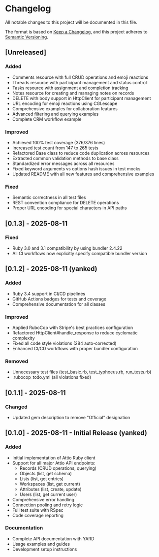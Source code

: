 # Changelog

All notable changes to this project will be documented in this file.

The format is based on [Keep a Changelog](https://keepachangelog.com/en/1.0.0/),
and this project adheres to [Semantic Versioning](https://semver.org/spec/v2.0.0.html).

## [Unreleased]

### Added
- Comments resource with full CRUD operations and emoji reactions
- Threads resource with participant management and status control
- Tasks resource with assignment and completion tracking
- Notes resource for creating and managing notes on records
- DELETE with body support in HttpClient for participant management
- URL encoding for emoji reactions using CGI.escape
- Comprehensive examples for collaboration features
- Advanced filtering and querying examples
- Complete CRM workflow example

### Improved
- Achieved 100% test coverage (376/376 lines)
- Increased test count from 147 to 265 tests
- Refactored Base class to reduce code duplication across resources
- Extracted common validation methods to base class
- Standardized error messages across all resources
- Fixed keyword arguments vs options hash issues in test mocks
- Updated README with all new features and comprehensive examples

### Fixed
- Semantic correctness in all test files
- REST convention compliance for DELETE operations
- Proper URL encoding for special characters in API paths

## [0.1.3] - 2025-08-11

### Fixed
- Ruby 3.0 and 3.1 compatibility by using bundler 2.4.22
- All CI workflows now explicitly specify compatible bundler version

## [0.1.2] - 2025-08-11 (yanked)

### Added
- Ruby 3.4 support in CI/CD pipelines
- GitHub Actions badges for tests and coverage
- Comprehensive documentation for all classes

### Improved
- Applied RuboCop with Stripe's best practices configuration
- Refactored HttpClient#handle_response to reduce cyclomatic complexity
- Fixed all code style violations (284 auto-corrected)
- Enhanced CI/CD workflows with proper bundler configuration

### Removed
- Unnecessary test files (test_basic.rb, test_typhoeus.rb, run_tests.rb)
- .rubocop_todo.yml (all violations fixed)

## [0.1.1] - 2025-08-11

### Changed
- Updated gem description to remove "Official" designation

## [0.1.0] - 2025-08-11 - Initial Release (yanked)

### Added
- Initial implementation of Attio Ruby client
- Support for all major Attio API endpoints:
  - Records (CRUD operations, querying)
  - Objects (list, get schema)  
  - Lists (list, get entries)
  - Workspaces (list, get current)
  - Attributes (list, create, update)
  - Users (list, get current user)
- Comprehensive error handling
- Connection pooling and retry logic
- Full test suite with RSpec
- Code coverage reporting

### Documentation
- Complete API documentation with YARD
- Usage examples and guides
- Development setup instructions